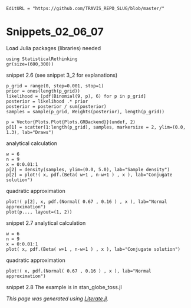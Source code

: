 ```@meta
EditURL = "https://github.com/TRAVIS_REPO_SLUG/blob/master/"
```

# Snippets_02_06_07

Load Julia packages (libraries) needed

```@example snippets_02_06_07
using StatisticalRethinking
gr(size=(600,300))
```

snippet 2.6 (see snippet 3_2 for explanations)

```@example snippets_02_06_07
p_grid = range(0, step=0.001, stop=1)
prior = ones(length(p_grid))
likelihood = [pdf(Binomial(9, p), 6) for p in p_grid]
posterior = likelihood .* prior
posterior = posterior / sum(posterior)
samples = sample(p_grid, Weights(posterior), length(p_grid))

p = Vector{Plots.Plot{Plots.GRBackend}}(undef, 2)
p[1] = scatter(1:length(p_grid), samples, markersize = 2, ylim=(0.0, 1.3), lab="Draws")
```

analytical calculation

```@example snippets_02_06_07
w = 6
n = 9
x = 0:0.01:1
p[2] = density(samples, ylim=(0.0, 5.0), lab="Sample density")
p[2] = plot!( x, pdf.(Beta( w+1 , n-w+1 ) , x ), lab="Conjugate solution")
```

quadratic approximation

```@example snippets_02_06_07
plot!( p[2], x, pdf.(Normal( 0.67 , 0.16 ) , x ), lab="Normal approximation")
plot(p..., layout=(1, 2))
```

snippet 2.7
analytical calculation

```@example snippets_02_06_07
w = 6
n = 9
x = 0:0.01:1
plot( x, pdf.(Beta( w+1 , n-w+1 ) , x ), lab="Conjugate solution")
```

quadratic approximation

```@example snippets_02_06_07
plot!( x, pdf.(Normal( 0.67 , 0.16 ) , x ), lab="Normal approximation")
```

snippet 2.8
The example is in stan_globe_toss.jl

*This page was generated using [Literate.jl](https://github.com/fredrikekre/Literate.jl).*

